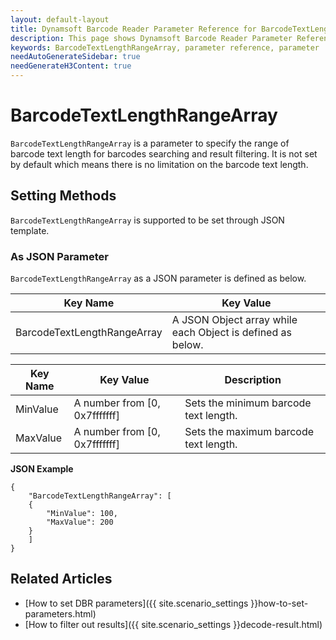 ```yaml
---
layout: default-layout
title: Dynamsoft Barcode Reader Parameter Reference for BarcodeTextLengthRangeArray
description: This page shows Dynamsoft Barcode Reader Parameter Reference for BarcodeTextLengthRangeArray.
keywords: BarcodeTextLengthRangeArray, parameter reference, parameter
needAutoGenerateSidebar: true
needGenerateH3Content: true
---
```



# BarcodeTextLengthRangeArray 

`BarcodeTextLengthRangeArray` is a parameter to specify the range of barcode text length for barcodes searching and result filtering. It is not set by default which means there is no limitation on the barcode text length.

    
## Setting Methods
`BarcodeTextLengthRangeArray` is supported to be set through JSON template.

### As JSON Parameter
`BarcodeTextLengthRangeArray` as a JSON parameter is defined as below.   

| Key Name | Key Value |
| -------- | --------- |
| BarcodeTextLengthRangeArray | A JSON Object array while each Object is defined as below. |

| Key Name | Key Value | Description |
| -------- | --------- | ----------- |
| MinValue | A number from [0, 0x7fffffff] | Sets the minimum barcode text length.  |
| MaxValue | A number from [0, 0x7fffffff] | Sets the maximum barcode text length. |


**JSON Example**   
```
{
    "BarcodeTextLengthRangeArray": [
    {
        "MinValue": 100,
        "MaxValue": 200
    }
    ]
}
```


<!--
## Impacts on Performance
### Speed
Enabling `BarcodeTextLengthRangeArray` for filtering may speed up the process.

### Read Rate
Enabling `BarcodeTextLengthRangeArray` to filter out results may reduce the Read Rate. 

### Accuracy
Enabling `BarcodeTextLengthRangeArray` to filter out results may improve the Accuracy.

-->
## Related Articles
- [How to set DBR parameters]({{ site.scenario_settings }}how-to-set-parameters.html)
- [How to filter out results]({{ site.scenario_settings }}decode-result.html)